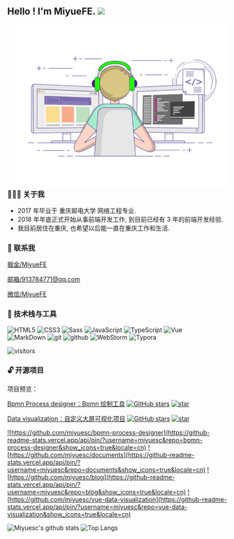 <h2> Hello ! I'm MiyueFE. <img src="https://images.weserv.nl/?url=https://i0.hdslb.com/bfs/article/ff0c0bdc7abf6ab23b4a80bb6ba98b7d34bbdc10.gif" width="25"></h2>

<img align="right" alt="GIF" src="https://raw.githubusercontent.com/devSouvik/devSouvik/master/gif3.gif" width="500"/>

<h3> 👨🏻‍💻 关于我 </h3>

- 2017 年毕业于 重庆邮电大学 网络工程专业.
- 2018 年年底正式开始从事前端开发工作, 到目前已经有 3 年的前端开发经验.
- 我目前居住在重庆, 也希望以后能一直在重庆工作和生活.


<h3> 💬 联系我</h3>

[掘金/MiyueFE](https://juejin.cn/user/747323639208391/posts)

[邮箱/913784771@qq.com](mailto:913784771@qq.com)

[微信/MiyueFE](https://images.weserv.nl/?url=https://i0.hdslb.com/bfs/article/c851d0b329d3fd7f5c454bf0fe987884e5e8fd32.jpg)

<h3> 🔧 技术栈与工具</h3>

![HTML5](https://img.shields.io/badge/html%205-grey?style=for-the-badge&logo=html5&logoColor=white&labelColor=8E2DE2) 
![CSS3](https://img.shields.io/badge/css%203-grey?style=for-the-badge&logo=css3&logoColor=white&labelColor=8E2DE2) 
![Sass](https://img.shields.io/badge/sass-grey?style=for-the-badge&logo=sass&logoColor=white&labelColor=8E2DE2) 
![JavaScript](https://img.shields.io/badge/-JavaScript-grey?style=for-the-badge&logo=javascript&logoColor=white&labelColor=8E2DE2) 
![TypeScript](https://img.shields.io/badge/-TypeScript-grey?style=for-the-badge&logo=typescript&logoColor=white&labelColor=8E2DE2) 
![Vue](https://img.shields.io/badge/-vue-grey?style=for-the-badge&logo=Vue&logoColor=white&labelColor=8E2DE2) 
<br>
![MarkDown](https://img.shields.io/badge/-Markdown-grey?style=for-the-badge&logo=Markdown&logoColor=white&labelColor=8E2DE2) 
![git](https://img.shields.io/badge/-git-grey?style=for-the-badge&logo=git&logoColor=white&labelColor=8E2DE2) 
![github](https://img.shields.io/badge/-github-grey?style=for-the-badge&logo=github&logoColor=white&labelColor=8E2DE2) 
![WebStorm](https://img.shields.io/badge/-WebStorm-grey?style=for-the-badge&logo=WebStorm&logoColor=white&labelColor=8E2DE2) 
![Typora](https://img.shields.io/badge/-Typora-grey?style=for-the-badge&logo=Typora&logoColor=white&labelColor=8E2DE2) 


<p align="left">
<img src="https://visitor-badge.laobi.icu/badge?page_id=miyuesc" alt="visitors"/>
</p>


<h3> 🔓 开源项目</h3>

项目预览：

[Bpmn Process designer：Bpmn 绘制工具](https://miyuesc.github.io/process-designer/)
<a href="https://github.com/miyuesc/bpmn-process-designer" target="__blank"><img alt="GitHub stars" src="https://img.shields.io/github/stars/miyuesc/bpmn-process-designer?style=flat&logo=github" /></a>
<a href='https://gitee.com/miyuesc/bpmn-process-designer' target="__blank"><img src='https://gitee.com/miyuesc/bpmn-process-designer/badge/star.svg?theme=dark' alt='star' /></a>

[Data visualization：自定义大屏可视化项目](https://miyuesc.github.io/data-visualization/)
<a href="https://github.com/miyuesc/vue-data-visualization" target="__blank"><img alt="GitHub stars" src="https://img.shields.io/github/stars/miyuesc/vue-data-visualization?style=flat&logo=github" /></a>
<a href='https://gitee.com/miyuesc/vue-data-visualization'><img src='https://gitee.com/miyuesc/vue-data-visualization/badge/star.svg?theme=dark' alt='star' /></a>


<a href="https://github.com/miyuesc/bpmn-process-designer">![https://github.com/miyuesc/bpmn-process-designer](https://github-readme-stats.vercel.app/api/pin/?username=miyuesc&repo=bpmn-process-designer&show_icons=true&locale=cn)</a>
<a href="https://github.com/miyuesc/documents">![https://github.com/miyuesc/documents](https://github-readme-stats.vercel.app/api/pin/?username=miyuesc&repo=documents&show_icons=true&locale=cn)</a>
<a href="https://github.com/miyuesc/blog">![https://github.com/miyuesc/blog](https://github-readme-stats.vercel.app/api/pin/?username=miyuesc&repo=blog&show_icons=true&locale=cn)</a>
<a href="https://github.com/miyuesc/vue-data-visualization">![https://github.com/miyuesc/vue-data-visualization](https://github-readme-stats.vercel.app/api/pin/?username=miyuesc&repo=vue-data-visualization&show_icons=true&locale=cn)</a>


![Miyuesc's github stats](https://github-readme-stats.vercel.app/api?username=miyuesc&show_icons=true)
![Top Langs](https://github-readme-stats.vercel.app/api/top-langs/?username=miyuesc&layout=compact)

